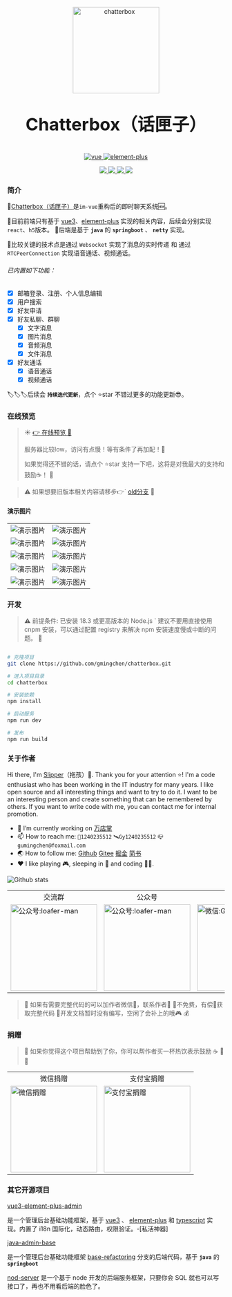 <p align="center">
  <a href="https://chatterbox.gumingchen.icu">
    <img src="https://chatterbox.gumingchen.icu/resource/static/logo-black.png" alt="chatterbox" width="200px">
  </a>
</p>

<p align="center" style="font-size:40px;font-weight: bold">
  Chatterbox（话匣子）
</p>

<p align="center">
  <a href="https://github.com/vuejs/vue-next">
    <img src="https://img.shields.io/badge/vue-3.x-brightgreen.svg" alt="vue">
  </a>
  <a href="https://github.com/element-plus/element-plus">
    <img src="https://img.shields.io/badge/element--plus-2.x-brightgreen.svg" alt="element-plus">
  </a>
</p>

<p align="center">
  <a href="https://github.com/vuejs/vue-next">
    <img src="https://img.shields.io/github/stars/gmingchen/chatterbox.svg?logo=github&color=brightgreen">
  </a>
  <a href="https://github.com/element-plus/element-plus">
    <img src="https://img.shields.io/github/forks/gmingchen/chatterbox.svg?logo=github&color=brightgreen">
  </a>
  <a href="https://gitee.com/shychen/chatterbox">
    <img src="https://gitee.com/shychen/chatterbox/badge/star.svg?theme=dark">
  </a>
  <a href="https://gitee.com/shychen/chatterbox">
    <img src="https://gitee.com/shychen/chatterbox/badge/fork.svg?theme=dark">
  </a>
</p>

### 简介 

🎈[Chatterbox（话匣子）](https://github.com/gmingchen/chatterbox)是`im-vue`重构后的即时聊天系统🆕。

🎃目前前端只有基于 [vue3](https://github.com/vuejs/vue-next)、[element-plus](https://github.com/element-plus/element-plus) 实现的相关内容，后续会分别实现 `react`、`h5`版本。
🤿后端是基于 __`java`__ 的 __`springboot`__ 、 __`netty`__  实现。

🔔比较关键的技术点是通过 `Websocket` 实现了消息的实时传递 和 通过 `RTCPeerConnection` 实现语音通话、视频通话。

###### 已内置如下功能：
- [X] 邮箱登录、注册、个人信息编辑
- [X] 用户搜索
- [X] 好友申请
- [X] 好友私聊、群聊
  - [X] 文字消息
  - [X] 图片消息
  - [X] 音频消息
  - [X] 文件消息
- [X] 好友通话
  - [X] 语音通话
  - [X] 视频通话

🏷️🏷️🏷️后续会 __`持续迭代更新`__，点个 ⭐star 不错过更多的功能更新😎。

### 在线预览
> ☀️
> [👉 在线预览 👀](https://chatterbox.gumingchen.icu)
>
> 服务器比较low，访问有点慢！等有条件了再加配！😬
>
> 如果觉得还不错的话，请点个 ⭐star 支持一下吧，这将是对我最大的支持和鼓励☕！
> 🌙

> ⚠️
> 如果想要旧版本相关内容请移步👉` [old分支](https://github.com/gmingchen/chatterbox/tree/old)
> 🛑

#### 演示图片

<table>
  <tr>
    <td><img src="https://chatterbox.gumingchen.icu/resource/demo/login.jpg" title="演示图片" alt="演示图片" /></td>
    <td><img src="https://chatterbox.gumingchen.icu/resource/demo/conversation.jpg" title="演示图片" alt="演示图片" /></td>
  </tr>
  <tr>
    <td><img src="https://chatterbox.gumingchen.icu/resource/demo/message.jpg" title="演示图片" alt="演示图片" /></td>
    <td><img src="https://chatterbox.gumingchen.icu/resource/demo/friend.jpg" title="演示图片" alt="演示图片" /></td>
  </tr>
  <tr>
    <td><img src="https://chatterbox.gumingchen.icu/resource/demo/search.jpg" title="演示图片" alt="演示图片" /></td>
    <td><img src="https://chatterbox.gumingchen.icu/resource/demo/add-friend.jpg" title="演示图片" alt="演示图片" /></td>
  </tr>
  <tr>
    <td><img src="https://chatterbox.gumingchen.icu/resource/demo/call.jpg" title="演示图片" alt="演示图片" /></td>
    <td><img src="https://chatterbox.gumingchen.icu/resource/demo/accept.jpg" title="演示图片" alt="演示图片" /></td>
  </tr>
  <tr>
    <td><img src="https://chatterbox.gumingchen.icu/resource/demo/ing.jpg" title="演示图片" alt="演示图片" /></td>
    <td><img src="https://chatterbox.gumingchen.icu/resource/demo/apply.jpg" title="演示图片" alt="演示图片" /></td>
  </tr>
</table>

### 开发
> ⚠️
> 前提条件: 已安装 18.3 或更高版本的 Node.js `
> 建议不要用直接使用 cnpm 安装，可以通过配置 registry 来解决 npm 安装速度慢或中断的问题。
> 🛑
```bash

# 克隆项目
git clone https://github.com/gmingchen/chatterbox.git

# 进入项目目录
cd chatterbox

# 安装依赖
npm install

# 启动服务
npm run dev

# 发布
npm run build
```

### 关于作者
Hi there, I'm [Slipper](https://github.com/gmingchen)（拖孩）👋. Thank you for your attention ⭐!
I'm a code enthusiast who has been working in the IT industry for many years.
I like open source and all interesting things and want to try to do it.
I want to be an interesting person and create something that can be remembered by others.
If you want to write code with me, you can contact me for internal promotion.

- 🔭 I’m currently working on [万店掌](https://www.ovopark.com/)
- 📫 How to reach me: ```🐧1240235512``` ```🛰️Gy1240235512``` ```📪gumingchen@foxmail.com```
- 🌏 How to follow me: [Github](https://github.com/gmingchen) [Gitee](https://gitee.com/shychen) [掘金](https://juejin.cn/user/4103845398710846) [简书](https://www.jianshu.com/u/81a5a02678d3)
- ❤️ I like playing 🎮, sleeping in 🛌 and coding 👨‍💻.

![Github stats](https://github-readme-stats.vercel.app/api?username=gmingchen&show_icons=true&title_color=fff&icon_color=79ff97&text_color=9f9f9f&bg_color=151515&include_all_commits=true&hide=["contribs"])

<table>
  <tr align="center">
    <td>交流群</td>
    <td>公众号</td>
    <td>微信</td>
    <td>QQ</td>
  </tr>
  <tr>
    <td>
      <img src="https://chatterbox.gumingchen.icu/resource/static/chatterbox-wechat-group.png" width="200px" title="公众号" alt="公众号:loafer-man" />
    </td>
    <td>
      <img src="https://admin.gumingchen.icu/file/static/official-account-qr-code.jpg" width="200px" title="公众号" alt="公众号:loafer-man" />
    </td>
    <td>
      <img src="https://chatterbox.gumingchen.icu/resource/static/wechat-qr-code.png" width="200px" title="微信" alt="微信:Gy1240235512" />
    </td>
    <td>
      <img src="https://admin.gumingchen.icu/file/static/qq-qr-code.jpg" width="200px" title="QQ" alt="QQ:1240235512" />
    </td>
  </tr>
</table>

> 🤑
> 如果有需要完整代码的可以加作者微信📨，联系作者👦
> 🎯不免费，有偿💸获取完整代码
> 📃开发文档暂时没有编写，空闲了会补上的哦🎮
> 💰

### 捐赠
>💖
>如果你觉得这个项目帮助到了你，你可以帮作者买一杯热饮表示鼓励 ☕
>🦀🦀

<table>
  <tr align="center">
    <td>微信捐赠</td>
    <td>支付宝捐赠</td>
  </tr>
  <tr>
    <td>
      <img src="https://admin.gumingchen.icu/file/static/wechat-collection-code.jpg" width="200px" title="微信捐赠" alt="微信捐赠" />
    </td>
    <td>
      <img src="https://admin.gumingchen.icu/file/static/ali-collection-code.jpg" width="200px" title="支付宝捐赠" alt="支付宝捐赠" />
    </td>
  </tr>
</table>

### 其它开源项目

[vue3-element-plus-admin](https://github.com/gmingchen/vue3-element-plus-admin)

是一个管理后台基础功能框架，基于 [vue3](https://github.com/vuejs/vue-next) 、 [element-plus](https://github.com/element-plus/element-plus) 和 [typescript](https://github.com/microsoft/TypeScript) 实现。内置了 i18n 国际化，动态路由，权限验证。-[私活神器]

[java-admin-base](https://github.com/gmingchen/java-admin-base)

是一个管理后台基础功能框架 [base-refactoring](https://github.com/gmingchen/vue3-element-plus-admin/tree/base-refactoring) 分支的后端代码，基于 __`java`__ 的 __`springboot`__

[nod-server](https://github.com/gmingchen/node-server)
是一个基于 node 开发的后端服务框架，只要你会 SQL 就也可以写接口了，再也不用看后端的脸色了。
